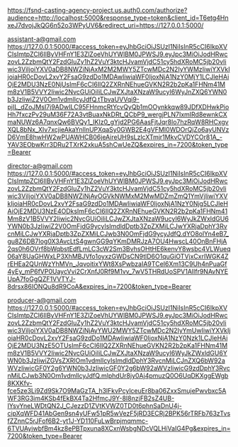 https://fsnd-casting-agency-project.us.auth0.com/authorize?audience=http://localhost:5000&response_type=token&client_id=T6etg4HnxeJ7dvojJkQG6n52o3WPyUV6&redirect_uri=https://127.0.0.1:5000/

assistant-a@gmail.com
https://127.0.0.1:5000/#access_token=eyJhbGciOiJSUzI1NiIsInR5cCI6IkpXVCIsImtpZCI6IlByVHFnY1E3ZlZoeVhUYWlBM0JPWSJ9.eyJpc3MiOiJodHRwczovL2ZzbmQtY2FzdGluZy1hZ2VuY3ktcHJvamVjdC51cy5hdXRoMC5jb20vIiwic3ViIjoiYXV0aDB8NWZiNjAxM2M2MWY5ZTcwMDc2N2IyYWMzIiwiYXVkIjoiaHR0cDovL2xvY2FsaG9zdDo1MDAwIiwiaWF0IjoxNjA1NzY0MjY1LCJleHAiOjE2MDU3NzE0NjUsImF6cCI6IlQ2ZXRnNEhueGVKN2R2b2pKa1FHNm41Mm8zV1B5VVY2Iiwic2NvcGUiOiIiLCJwZXJtaXNzaW9ucyI6WyJnZXQ6YWN0b3JzIiwiZ2V0Om1vdmllcyJdfQ.tTbvaUVVqi9-pjIL_dZoJMsI7j9ADwILC95FHnmcRtYcvQyQb1mOOynkkqw89JDfXDHwkPioHh7fxczPv29uM36F72A3vtBuaxNkDRt_QCbP9_wergjPLN7IxmIRd8ewnkCXmaNUWz6A7qnxQw6BVQy1_IKIz0_gYjd2PG6AasFjtJqr8lo7hzRqW8RHCxgvXQL8bNx_XIv7xcjieAkaYnllnUPXqaSy0GWB2E4gVFMI0WDOrQjZo6ayUNVzD6VmE8hwHW2wPUAWHCB06jeAireUH9sLzlcXTmjr1MkvCVDYCOr81A_-YAV3EObwKrr3DRu2TXrK2xkuA5shCwUeZQ&expires_in=7200&token_type=Bearer

director-a@gmail.com
https://127.0.0.1:5000/#access_token=eyJhbGciOiJSUzI1NiIsInR5cCI6IkpXVCIsImtpZCI6IlByVHFnY1E3ZlZoeVhUYWlBM0JPWSJ9.eyJpc3MiOiJodHRwczovL2ZzbmQtY2FzdGluZy1hZ2VuY3ktcHJvamVjdC51cy5hdXRoMC5jb20vIiwic3ViIjoiYXV0aDB8NWZiNjAyOGVkNWMxM2MwMDZmZmQ1YmVjIiwiYXVkIjoiaHR0cDovL2xvY2FsaG9zdDo1MDAwIiwiaWF0IjoxNjA1NzY0Njg5LCJleHAiOjE2MDU3NzE4ODksImF6cCI6IlQ2ZXRnNEhueGVKN2R2b2pKa1FHNm41Mm8zV1B5VVY2Iiwic2NvcGUiOiIiLCJwZXJtaXNzaW9ucyI6WyJkZWxldGU6YWN0b3JzIiwiZ2V0OmFjdG9ycyIsImdldDptb3ZpZXMiLCJwYXRjaDphY3RvcnMiLCJwYXRjaDptb3ZpZXMiLCJwb3N0OmFjdG9ycyJdfQ.dYO8olYn4eB7_gu8Z6DB7Iog0X3AvcLtS4gwnGG9qYKmDMRJzA7OU4HwscL40OnBnFHjA2qs0h6OVrf8bWqbstEdfLmLC3cW2Sm3BvhsOHtHE6kenvY8wsbc4VLWueq06aY8UaGHWxLP3XhMBJVfo1oyxzGWDsCN9tlD6O1quGiOTVjxCxrIWGK4ZrEHEa2QUnWzYhMVn_JqvoitixYWt8XsPwbzaIA9TCeI6Xm13C9Uh4nPuaGf4yEy_mP6fVP0UaycVvi2CrXnfJ0Rf9M1vv_7wV5THRdUoSPV1AIlfr9NAvNYEUpA7foGgQZF1VVTYJ-8drsx86IONQu8dR9CoA&expires_in=7200&token_type=Bearer

producer-a@gmail.com
https://127.0.0.1:5000/#access_token=eyJhbGciOiJSUzI1NiIsInR5cCI6IkpXVCIsImtpZCI6IlByVHFnY1E3ZlZoeVhUYWlBM0JPWSJ9.eyJpc3MiOiJodHRwczovL2ZzbmQtY2FzdGluZy1hZ2VuY3ktcHJvamVjdC51cy5hdXRoMC5jb20vIiwic3ViIjoiYXV0aDB8NWZiNjAyYWU2MWY5ZTcwMDc2N2IyYmUwIiwiYXVkIjoiaHR0cDovL2xvY2FsaG9zdDo1MDAwIiwiaWF0IjoxNjA1NzY0Nzk1LCJleHAiOjE2MDU3NzE5OTUsImF6cCI6IlQ2ZXRnNEhueGVKN2R2b2pKa1FHNm41Mm8zV1B5VVY2Iiwic2NvcGUiOiIiLCJwZXJtaXNzaW9ucyI6WyJkZWxldGU6YWN0b3JzIiwiZGVsZXRlOm1vdmllcyIsImdldDphY3RvcnMiLCJnZXQ6bW92aWVzIiwicGF0Y2g6YWN0b3JzIiwicGF0Y2g6bW92aWVzIiwicG9zdDphY3RvcnMiLCJwb3N0Om1vdmllcyJdfQ.mlphdUr8jy0Aj4pmuzQ0O6UqDKXggEWgb8KXKfv-fce5ze3Li9Zd9Sk7O9MaGzTA_h3lFkvPcylceuEr8ba06ZxxSmujePwvbxc5AWF3RG3im4KSb4fEkBX4Ta2HfmcJ9Y-8I8nzjFB2sZ4UB-IYsvYneLWDtQN2J_CJezzD1ZVtKVWZ0TD0t6phnSaDnU4j-cipXqWFD41AbGen9sn4yUFw51pR5wVezF5jRD3ECRj2BPK56rTRFb763zTvsfZZnnC5rJFof6B2-yt1J-YD110FuLwBrpjmqmmc-6TVUAyiwbfBm4kz8ePBTpxuna8XCxnWsbgNDcVQLHiVaIG4Pg&expires_in=7200&token_type=Bearer


